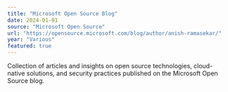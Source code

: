 ```yaml
---
title: "Microsoft Open Source Blog"
date: 2024-01-01
source: "Microsoft Open Source"
url: "https://opensource.microsoft.com/blog/author/anish-ramasekar/"
year: "Various"
featured: true
---
```


Collection of articles and insights on open source technologies, cloud-native solutions, and security practices published on the Microsoft Open Source blog.
